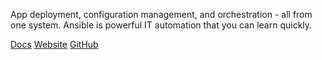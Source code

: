 <!-- <meta>
{
    "title":"Ansible",
    "description":"Using Ansible on Packet",
    "author":"Mo Lawler",
    "github":"usrdev",
    "date": "2019/12/18",
    "tag":["Devops", "Integrations", "Ansible"]
}
</meta> -->

App deployment, configuration management, and orchestration - all from one system. Ansible is powerful IT automation that you can learn quickly.

[Docs](https://docs.ansible.com/ansible/latest/guide_packet.html)
[Website](https://www.ansible.com/resources/get-started)
[GitHub](https://github.com/ansible/ansible)
